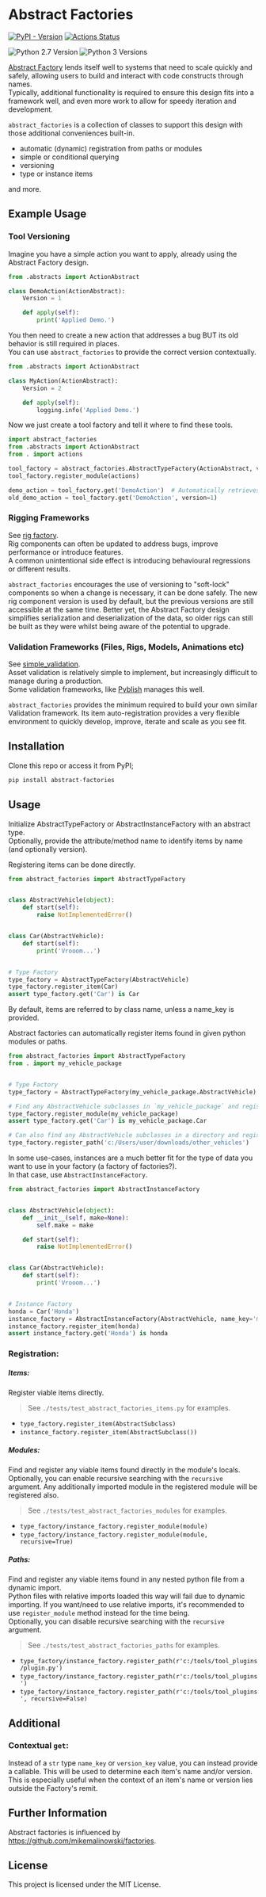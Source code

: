 # Abstract Factories 
[![PyPI - Version](https://img.shields.io/pypi/v/abstract-factories)](https://pypi.org/project/abstract-factories/) [![Actions Status](https://github.com/ldunham1/abstract_factories/actions/workflows/python-package.yml/badge.svg)](https://github.com/ldunham1/abstract_factories/actions)  

![Python 2.7 Version](https://img.shields.io/badge/python-2.7-blue)
![Python 3 Versions](https://img.shields.io/pypi/pyversions/pybadges.svg)

[Abstract Factory](https://refactoring.guru/design-patterns/abstract-factory) lends itself well to systems that 
need to scale quickly and safely, allowing users to build and interact with code constructs through names.  
Typically, additional functionality is required to ensure this design fits into a framework well, and even more work 
to allow for speedy iteration and development.  

`abstract_factories` is a collection of classes to support this design with those additional conveniences built-in.
- automatic (dynamic) registration from paths or modules
- simple or conditional querying
- versioning  
- type or instance items

and more. 


## Example Usage

### Tool Versioning
Imagine you have a simple action you want to apply, already using the Abstract Factory design.
```python
from .abstracts import ActionAbstract

class DemoAction(ActionAbstract):
    Version = 1

    def apply(self):
        print('Applied Demo.')
```

You then need to create a new action that addresses a bug BUT its old behavior is still required in places.  
You can use `abstract_factories` to provide the correct version contextually.
```python
from .abstracts import ActionAbstract

class MyAction(ActionAbstract):
    Version = 2

    def apply(self):
        logging.info('Applied Demo.')
```

Now we just create a tool factory and tell it where to find these tools.
```python
import abstract_factories
from .abstracts import ActionAbstract
from . import actions

tool_factory = abstract_factories.AbstractTypeFactory(ActionAbstract, version_key='Version')
tool_factory.register_module(actions)

demo_action = tool_factory.get('DemoAction')  # Automatically retrieves latest.
old_demo_action = tool_factory.get('DemoAction', version=1)
```


### Rigging Frameworks
See [rig factory](https://github.com/ldunham1/abstract_factories/tree/main/examples/rig_factory).  
Rig components can often be updated to address bugs, improve performance or introduce features.  
A common unintentional side effect is introducing behavioural regressions or different results.  

`abstract_factories` encourages the use of versioning to "soft-lock" components so when a change is necessary, it 
can be done safely. The new rig component version is used by default, but the previous versions are still accessible at 
the same time. 
Better yet, the Abstract Factory design simplifies serialization and deserialization of the data, so older 
rigs can still be built as they were whilst being aware of the potential to upgrade.


### Validation Frameworks (Files, Rigs, Models, Animations etc)
See [simple_validation](https://github.com/ldunham1/abstract_factories/tree/main/examples/simple_validation).  
Asset validation is relatively simple to implement, but increasingly difficult to manage during a production.  
Some validation frameworks, like [Pyblish](https://pyblish.com/) manages this well.  

`abstract_factories` provides the minimum required to build your own similar Validation framework. Its 
item auto-registration provides a very flexible environment to quickly develop, improve, iterate and scale 
as you see fit.


## Installation
Clone this repo or access it from PyPI;  
```bash
pip install abstract-factories
```


## Usage
Initialize AbstractTypeFactory or AbstractInstanceFactory with an abstract type.  
Optionally, provide the attribute/method name to identify items by name (and optionally version).

Registering items can be done directly.
```python
from abstract_factories import AbstractTypeFactory


class AbstractVehicle(object):
    def start(self):
        raise NotImplementedError()


class Car(AbstractVehicle):
    def start(self):
        print('Vrooom...')


# Type Factory
type_factory = AbstractTypeFactory(AbstractVehicle)
type_factory.register_item(Car)
assert type_factory.get('Car') is Car
```

By default, items are referred to by class name, unless a name_key is provided.


Abstract factories can automatically register items found in given python modules or paths.
```python
from abstract_factories import AbstractTypeFactory
from . import my_vehicle_package


# Type Factory
type_factory = AbstractTypeFactory(my_vehicle_package.AbstractVehicle)

# Find any AbstractVehicle subclasses in `my_vehicle_package` and register them.
type_factory.register_module(my_vehicle_package)
assert type_factory.get('Car') is my_vehicle_package.Car

# Can also find any AbstractVehicle subclasses in a directory and register those too.
type_factory.register_path('c:/Users/user/downloads/other_vehicles')
```


In some use-cases, instances are a much better fit for the type of data you want to use in your factory (a factory of factories?).  
In that case, use `AbstractInstanceFactory`.
```python
from abstract_factories import AbstractInstanceFactory


class AbstractVehicle(object):
    def __init__(self, make=None):
        self.make = make

    def start(self):
        raise NotImplementedError()


class Car(AbstractVehicle):
    def start(self):
        print('Vrooom...')


# Instance Factory
honda = Car('Honda')
instance_factory = AbstractInstanceFactory(AbstractVehicle, name_key='make')
instance_factory.register_item(honda)
assert instance_factory.get('Honda') is honda
```

### Registration:

##### Items:
Register viable items directly.
> See `./tests/test_abstract_factories_items.py` for examples.
- `type_factory.register_item(AbstractSubclass)`
- `instance_factory.register_item(AbstractSubclass())`


##### Modules:
Find and register any viable items found directly in the module's locals.  
Optionally, you can enable recursive searching with the `recursive` argument. 
Any additionally imported module in the registered module will be registered also.
> See `./tests/test_abstract_factories_modules` for examples.
- `type_factory/instance_factory.register_module(module)`  
- `type_factory/instance_factory.register_module(module, recursive=True)`  


##### Paths:
Find and register any viable items found in any nested python file from a dynamic import.  
Python files with relative imports loaded this way will fail due to dynamic importing. 
If you want/need to use relative imports, it's recommended to use `register_module` 
method instead for the time being.  
Optionally, you can disable recursive searching with the `recursive` argument.
> See `./tests/test_abstract_factories_paths` for examples.
- `type_factory/instance_factory.register_path(r'c:/tools/tool_plugins/plugin.py')`
- `type_factory/instance_factory.register_path(r'c:/tools/tool_plugins')`
- `type_factory/instance_factory.register_path(r'c:/tools/tool_plugins', recursive=False)`  


## Additional

### Contextual `get`:
Instead of a `str` type `name_key` or `version_key` value, you can instead provide a callable. This will be used to 
determine each item's name and/or version.  
This is especially useful when the context of an item's name or version lies outside the Factory's remit.  


## Further Information
Abstract factories is influenced by https://github.com/mikemalinowski/factories.


## License
This project is licensed under the MIT License.
